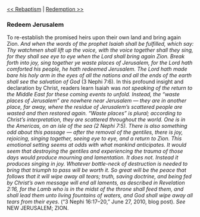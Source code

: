 [<< Rebaptism](Rebaptism)  |  [Redemption >>](Redemption)

### Redeem Jerusalem
To re-establish the promised heirs upon their own land and bring again Zion. *And when the words of the prophet Isaiah shall be fulfilled, which say: Thy watchmen shall lift up the voice, with the voice together shall they sing, for they shall see eye to eye when the Lord shall bring again Zion. Break forth into joy, sing together ye waste places of Jerusalem, for the Lord hath comforted his people, he hath redeemed Jerusalem. The Lord hath made bare his holy arm in the eyes of all the nations and all the ends of the earth shall see the salvation of God* (3 Nephi 7:6). In this profound insight and declaration by Christ, readers learn Isaiah was *not *speaking of the return to the Middle East for these coming events to unfold. Instead, the “waste places of Jerusalem” are nowhere near Jerusalem — they are in another place, far away, where the residue of Jerusalem’s scattered people are wasted and then restored again. “Waste places” is plural; according to Christ’s interpretation, they are scattered throughout the world. One is in the Americas, on an *isle of the sea* (2 Nephi 7:5). There is also something odd about this passage — after the removal of the gentiles, there is joy, rejoicing, singing together, seeing eye to eye, and a return to Zion. This emotional setting seems at odds with what mankind anticipates. It would seem that destroying the gentiles and experiencing the trauma of those days would produce mourning and lamentation. It does not. Instead it produces singing in joy. Whatever bottle-neck of destruction is needed to bring that triumph to pass will be worth it. So great will be the peace that follows that it will wipe away all tears; truth, saving doctrine, and being fed by Christ’s own message will end all laments, as described in Revelation 2:16,* for the Lamb who is in the midst of the throne shall feed them, and shall lead them unto living fountains of waters, and God shall wipe away all tears from their eyes*. (“3 Nephi 16:17–20,” June 27, 2010, blog post). *See* NEW JERUSALEM; ZION.